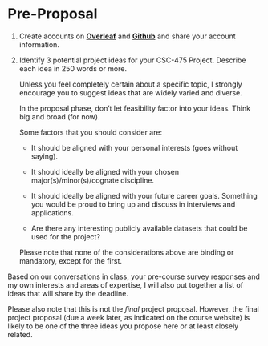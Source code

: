 
# Pre-Proposal

1. Create accounts on **[Overleaf](https://www.overleaf.com/)** and **[Github](https://github.com/)** and share your account information. 

2. Identify 3 potential project ideas for your CSC-475 Project. Describe each idea in 250 words or more. 

    Unless you feel completely certain about a specific topic, I strongly encourage you to suggest ideas that are widely varied and diverse. 

    In the proposal phase, don’t let feasibility factor into your ideas. Think big and broad (for now). 

    Some factors that you should consider are: 

    * It should be aligned with your personal interests (goes without saying). 

    * It should ideally be aligned with your chosen major(s)/minor(s)/cognate discipline. 

    * It should ideally be aligned with your future career goals. Something you would be proud to bring up and discuss in interviews and applications. 

    * Are there any interesting publicly available datasets that could be used for the project?
	
    Please note that none of the considerations above are binding or mandatory, except for the first.  

Based on our conversations in class, your pre-course survey responses and my own interests and areas of expertise, I will also put together a list of ideas that will share by the deadline. 

Please also note that this is not the _final_ project proposal. However, the final project proposal (due a week later, as indicated on the course website) is likely to be one of the three ideas you propose here or at least closely related. 
